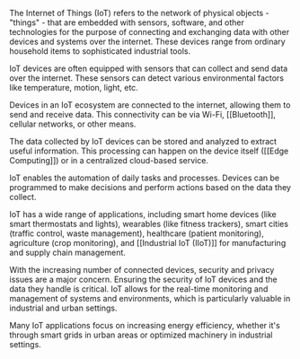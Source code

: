The Internet of Things (IoT) refers to the network of physical objects - "things" - that are embedded with sensors, software, and other technologies for the purpose of connecting and exchanging data with other devices and systems over the internet. These devices range from ordinary household items to sophisticated industrial tools.

IoT devices are often equipped with sensors that can collect and send data over the internet. These sensors can detect various environmental factors like temperature, motion, light, etc. 

Devices in an IoT ecosystem are connected to the internet, allowing them to send and receive data. This connectivity can be via Wi-Fi, [[Bluetooth]], cellular networks, or other means.

The data collected by IoT devices can be stored and analyzed to extract useful information. This processing can happen on the device itself ([[Edge Computing]]) or in a centralized cloud-based service.

IoT enables the automation of daily tasks and processes. Devices can be programmed to make decisions and perform actions based on the data they collect.

IoT has a wide range of applications, including smart home devices (like smart thermostats and lights), wearables (like fitness trackers), smart cities (traffic control, waste management), healthcare (patient monitoring), agriculture (crop monitoring), and [[Industrial IoT (IIoT)]] for manufacturing and supply chain management.

With the increasing number of connected devices, security and privacy issues are a major concern. Ensuring the security of IoT devices and the data they handle is critical. IoT allows for the real-time monitoring and management of systems and environments, which is particularly valuable in industrial and urban settings.

Many IoT applications focus on increasing energy efficiency, whether it's through smart grids in urban areas or optimized machinery in industrial settings.

